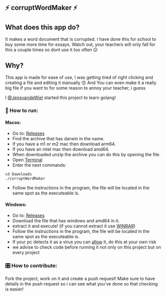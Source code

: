 ## :zap: corruptWordMaker :zap:
## What does this app do?
It makes a word document that is corrupted.
I have done this for school to buy some more time for essays.
Watch out, your teachers will only fall for this a couple times so dont use it too often :wink:

## Why?
This app is made for ease of use, I was getting tired of right clicking and creating a file and editing it manually :blush:
And You can even make it a really big file if you want to for some reason to annoy your teacher, i guess

I [@JensvandeWiel](https://github.com/JensvandeWiel/) started this project to learn golang!


### :running: How to run:
#### Macos:
- Go to: [Releases](https://github.com/JensvandeWiel/corruptWordMaker/releases)
- Find the archive that has darwin in the name.
- If you have a m1 or m2 mac then download arm64.
- If you have an intel mac then download amd64.
- When downloaded unzip the archive you can do this by opening the file.
- Open [Terminal](https://support.apple.com/guide/terminal/open-or-quit-terminal-apd5265185d-f365-44cb-8b09-71a064a42125/mac)
- Enter the next commands:
```terminal
cd Downloads
./corruptWordMaker
```
- Follow the instructions in the program, the file will be located in the same spot as the executeable is.

#### Windows:
- Go to: [Releases](https://github.com/JensvandeWiel/corruptWordMaker/releases)
- Download the file that has windows and amd64 in it.
- extract it and execute! (if you cannot extract it use [WINRAR](https://www.win-rar.com/))
- Follow the instructions in the program, the file will be located in the same spot as the executeable is.
- If your pc detects it as a virus you can [allow](https://pureinfotech.com/allow-blocked-file-app-microsoft-defender-antivirus/) it, do this at your own risk
- we advise to check code before running it not only on this project but on every project

### :control_knobs: How to contribute:
Fork the project, work on it and create a push request!
Make sure to have details in the push request so i can see what you've done so that checking is easier!
